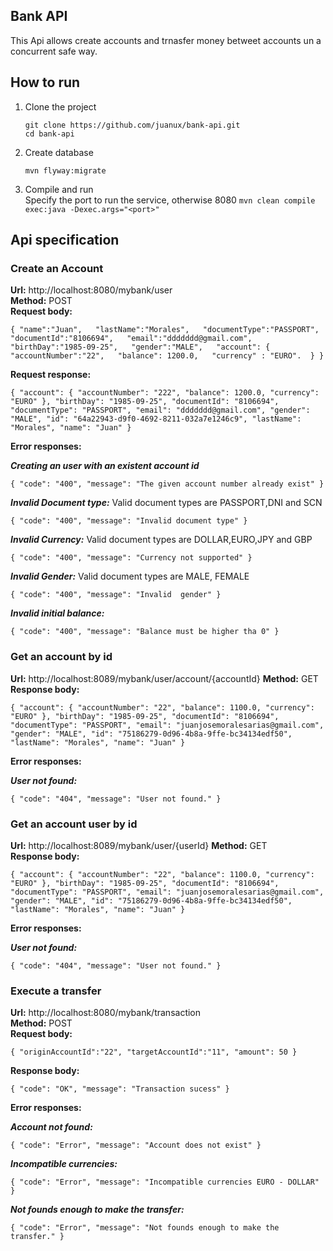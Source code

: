 ## Bank API

This Api allows create accounts and trnasfer money betweet accounts un a concurrent safe way.


## How to run

1. Clone the project  

	`git clone https://github.com/juanux/bank-api.git`  
	`cd bank-api`
	
	
2. Create database
    
	`mvn flyway:migrate`
	
3. Compile and run   
    Specify the port to run the service, otherwise 8080
	` mvn clean compile exec:java -Dexec.args="<port>" ` 

## Api specification

### Create an Account
**Url:**  http://localhost:8080/mybank/user  
**Method:** POST   
**Request body:**



`{
	"name":"Juan",  
	"lastName":"Morales",  
	"documentType":"PASSPORT",  
	"documentId":"8106694",  
	"email":"ddddddd@gmail.com",  
	"birthDay":"1985-09-25",  
	"gender":"MALE",  
	"account": {
		"accountNumber":"22",  
		"balance": 1200.0,  
		"currency" : "EURO". 
	}
} `   

**Request response:**


`{
  "account": {
    "accountNumber": "222",
    "balance": 1200.0,
    "currency": "EURO"
  },
  "birthDay": "1985-09-25",
  "documentId": "8106694",
  "documentType": "PASSPORT",
  "email": "ddddddd@gmail.com",
  "gender": "MALE",
  "id": "64a22943-d9f0-4692-8211-032a7e1246c9",
  "lastName": "Morales",
  "name": "Juan"
}`

**Error responses:**    

  
***Creating an user with an existent account id***


`{
  "code": "400",
  "message": "The given account number already exist"
}`


***Invalid Document type:*** Valid document types are PASSPORT,DNI and SCN


`{
  "code": "400",
  "message": "Invalid document type"
}`

***Invalid Currency:*** Valid document types are DOLLAR,EURO,JPY and GBP


`{
  "code": "400",
  "message": "Currency not supported"
}`

***Invalid Gender:*** Valid document types are MALE, FEMALE


`{
  "code": "400",
  "message": "Invalid  gender"
}`

***Invalid initial balance:*** 


`{
  "code": "400",
  "message": "Balance must be higher tha 0"
}`

### Get an account by id
**Url:**   http://localhost:8089/mybank/user/account/{accountId}
**Method:** GET   
**Response body:**


`{
  "account": {
    "accountNumber": "22",
    "balance": 1100.0,
    "currency": "EURO"
  },
  "birthDay": "1985-09-25",
  "documentId": "8106694",
  "documentType": "PASSPORT",
  "email": "juanjosemoralesarias@gmail.com",
  "gender": "MALE",
  "id": "75186279-0d96-4b8a-9ffe-bc34134edf50",
  "lastName": "Morales",
  "name": "Juan"
}`


**Error responses:**  


***User not found:*** 


`{
  "code": "404",
  "message": "User not found."
}`

### Get an account user by id
**Url:**   http://localhost:8089/mybank/user/{userId}
**Method:** GET   
**Response body:**


`{
  "account": {
    "accountNumber": "22",
    "balance": 1100.0,
    "currency": "EURO"
  },
  "birthDay": "1985-09-25",
  "documentId": "8106694",
  "documentType": "PASSPORT",
  "email": "juanjosemoralesarias@gmail.com",
  "gender": "MALE",
  "id": "75186279-0d96-4b8a-9ffe-bc34134edf50",
  "lastName": "Morales",
  "name": "Juan"
}`


**Error responses:**  


***User not found:*** 


`{
  "code": "404",
  "message": "User not found."
}`

### Execute a transfer
**Url:**    http://localhost:8080/mybank/transaction     
**Method:** POST      
**Request body:**    


`{
	"originAccountId":"22",
	"targetAccountId":"11",
	"amount": 50
}`       


**Response body:**      


`{
  "code": "OK",
  "message": "Transaction sucess"
}`
 
 
**Error responses:** 


***Account not found:*** 


`{
  "code": "Error",
  "message": "Account does not exist"
}`


***Incompatible currencies:*** 


`{
  "code": "Error",
  "message": "Incompatible currencies EURO - DOLLAR"
}`


***Not founds enough to make the transfer:*** 


`{
  "code": "Error",
  "message": "Not founds enough to make the transfer."
}`



